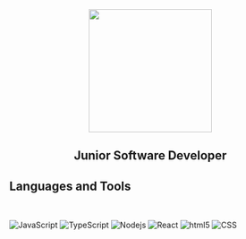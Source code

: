 <div id="header" align="center">
  <img src="https://media.giphy.com/media/wwg1suUiTbCY8H8vIA/giphy-downsized-large.gif" 
  width="220" />
</div>



<div id="intro" align="center">

  <h2>Junior Software Developer</h2>
  
</div>
  




  <h2>Languages and Tools</h2>
  

<br>
<p>
  <img alt="JavaScript" src="https://img.shields.io/badge/-JavaScript-FF4713?style=flat-square&logo=javascript&logoColor=white" />
  <img alt="TypeScript" src="https://img.shields.io/badge/-TypeScript-FF9C42?style=flat-square&logo=typescript&logoColor=white" />
  <img alt="Nodejs" src="https://img.shields.io/badge/-Nodejs-00B388?style=flat-square&logo=Node.js&logoColor=white" />
  <img alt="React" src="https://img.shields.io/badge/-React-FF61F6?style=flat-square&logo=react&logoColor=white" />
  <img alt="html5" src="https://img.shields.io/badge/-HTML5-6100A5?style=flat-square&logo=html5&logoColor=white" />
  <img alt="CSS" src="https://img.shields.io/badge/-CSS-77216F?style=flat-square&logo=css3&logoColor=white" />
 
 
</p>




<!---
btxoana/btxoana is a ✨ special ✨ repository because its `README.md` (this file) appears on your GitHub profile.
You can click the Preview link to take a look at your changes.
--->
